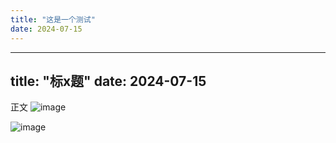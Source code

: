 ```yaml
---
title: "这是一个测试"
date: 2024-07-15
---
```

---
title: "标x题"
date: 2024-07-15
---
正文
![image](https://github.com/user-attachments/assets/19cc0a11-c7d4-4675-9b9c-c4ebf402e783)

![image](https://github.com/user-attachments/assets/b7459676-1470-469b-9b4a-fa45f202bd36)
